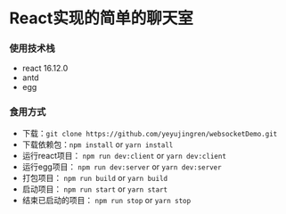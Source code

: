 # React实现的简单的聊天室

### 使用技术栈
- react 16.12.0
- antd
- egg


### 食用方式
- 下载：`git clone https://github.com/yeyujingren/websocketDemo.git`
- 下载依赖包：`npm install` or `yarn install`
- 运行react项目： `npm run dev:client` or `yarn dev:client`
- 运行egg项目： `npm run dev:server` or `yarn dev:server`
- 打包项目： `npm run build` or `yarn build`
- 启动项目： `npm run start` or `yarn start`
- 结束已启动的项目： `npm run stop` or `yarn stop`
